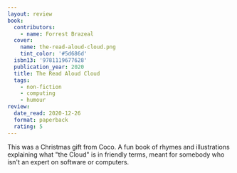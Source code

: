 ```yaml
---
layout: review
book:
  contributors:
    - name: Forrest Brazeal
  cover:
    name: the-read-aloud-cloud.png
    tint_color: '#5d686d'
  isbn13: '9781119677628'
  publication_year: 2020
  title: The Read Aloud Cloud
  tags:
    - non-fiction
    - computing
    - humour
review:
  date_read: 2020-12-26
  format: paperback
  rating: 5
---
```


This was a Christmas gift from Coco.
A fun book of rhymes and illustrations explaining what "the Cloud" is in friendly terms, meant for somebody who isn't an expert on software or computers.
